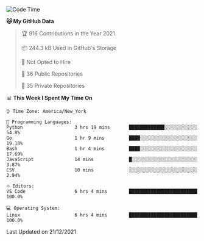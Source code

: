 <!--START_SECTION:waka-->
![Code Time](http://img.shields.io/badge/Code%20Time-43%20hrs%2018%20mins-blue)

**🐱 My GitHub Data** 

> 🏆 916 Contributions in the Year 2021
 > 
> 📦 244.3 kB Used in GitHub's Storage 
 > 
> 🚫 Not Opted to Hire
 > 
> 📜 36 Public Repositories 
 > 
> 🔑 35 Private Repositories  
 > 
📊 **This Week I Spent My Time On** 

```text
⌚︎ Time Zone: America/New_York

💬 Programming Languages: 
Python                   3 hrs 19 mins       █████████████░░░░░░░░░░░░   54.8% 
Go                       1 hr 9 mins         ████░░░░░░░░░░░░░░░░░░░░░   19.18% 
Bash                     1 hr 4 mins         ████░░░░░░░░░░░░░░░░░░░░░   17.69% 
JavaScript               14 mins             █░░░░░░░░░░░░░░░░░░░░░░░░   3.87% 
CSV                      10 mins             ░░░░░░░░░░░░░░░░░░░░░░░░░   2.94%

🔥 Editors: 
VS Code                  6 hrs 4 mins        █████████████████████████   100.0%

💻 Operating System: 
Linux                    6 hrs 4 mins        █████████████████████████   100.0%

```


 Last Updated on 21/12/2021
<!--END_SECTION:waka-->